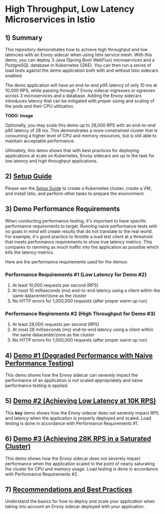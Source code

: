 # High Throughput, Low Latency Microservices in Istio

## 1) Summary

This repository demonstrates how to achieve high throughput and low latencies with an Envoy sidecar when using Istio service mesh. With this demo, you can deploy 3 Java (Spring Boot WebFlux) microservices and a PostgreSQL database in Kubernetes (GKE). You can then run a series of load tests against the demo application both with and without Istio sidecars enabled.

The demo application will have an end-to-end p95 latency of only 10 ms at 10,000 RPS, while passing through 7 Envoy sidecar ingresses or egresses across 3 microservices and a database. Adding the Envoy sidecars introduces latency that can be mitigated with proper sizing and scaling of the pods and their CPU utilization.

**TODO: Image**

Optionally, you may scale this demo up to 28,000 RPS with an end-to-end p95 latency of 28 ms. This demonstrates a more constrained cluster that is consuming a higher level of CPU and memory resources, but is still able to maintain acceptable performance.

Ultimately, this demo shows that with best practices for deploying applications at scale on Kubernetes, Envoy sidecars are up to the task for low latency and high throughput applications.

## 2) [Setup Guide](SETUP.md)

Please see the [Setup Guide](SETUP.md) to create a Kubernetes cluster, create a VM, and install Istio, and perform other tasks to prepare the environment.

## 3) Demo Performance Requirements

When conducting performance testing, it's important to have specific performance requirements to target. Running naive performance tests with no goals in mind will create results that do not translate to the real world. For example, it's good practice to throttle a load test client at a threshold that meets performance requirements to show true latency metrics. This compares to ramming as much traffic into the application as possible which kills the latency metrics.

Here are the performance requirements used for the demos:

### Performance Requirements #1 (Low Latency for Demo #2)

1. At least 10,000 requests per second (RPS)
1. At most 10 milliseconds (ms) end-to-end latency using a client within the same datacenter/zone as the cluster
1. No HTTP errors for 1,000,000 requests (after proper warm up run)

### Performance Reqirements #2 (High Throughput for Demo #3)

1. At least 28,000 requests per second (RPS)
1. At most 28 milliseconds (ms) end-to-end latency using a client within the same datacenter/zone as the cluster
1. No HTTP errors for 1,000,000 requests (after proper warm up run)

## 4) [Demo #1 (Degraded Performance with Naive Performance Testing)](DEMO_1.md)

This demo shows how the Envoy sidecar can severely impact the performance of an application is not scaled appropriately and naive performance testing is applied.

## 5) [Demo #2 (Achieving Low Latency at 10K RPS)](DEMO_2.md)

This **key** demo shows how the Envoy sidecar does not severely impact RPS and latency when the application is properly deployed and scaled. Load testing is done in accordance with Performance Requirements #1.

## 6) [Demo #3 (Achieving 28K RPS in a Saturated Cluster)](DEMO_3.md)

This demo shows how the Envoy sidecar does not severely impact performance when the application scaled to the point of nearly saturating the cluster for CPU and memory usage. Load testing is done in accordance with Performance Requirements #2.

## 7) [Recommendations and Best Practices](RECOMMENDATIONS.md)

Understand the basics for how to deploy and scale your application when taking into account an Envoy sidecar deployed with your application.
